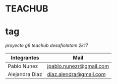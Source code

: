 # TEACHUB <h1> tag
*proyecto g6 teachub desafiolatam 2k17*


 Integrantes | Mail	
------------ | -------------
Pablo Nunez| jpablo.nunezr@gmail.com
Alejandra Diaz| diaz.alendra@gmail.com